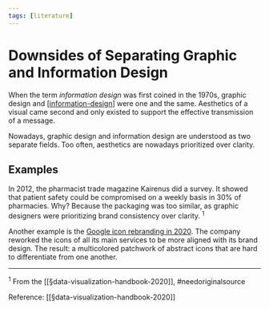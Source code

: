 ```yaml
---
tags: [literature]
---
```


# Downsides of Separating Graphic and Information Design

When the term *information design* was first coined in the 1970s, graphic design and [[information-design]] were one and the same. Aesthetics of a visual came second and only existed to support the effective transmission of a message.

Nowadays, graphic design and information design are understood as two separate fields. Too often, aesthetics are nowadays prioritized over clarity.

## Examples

In 2012, the pharmacist trade magazine Kairenus did a survey. It showed that patient safety could be compromised on a weekly basis in 30% of pharmacies. Why? Because the packaging was too similar, as graphic designers were prioritizing brand consistency over clarity.&nbsp;<sup>1</sup>

Another example is the [Google icon rebranding in 2020](https://www.creativebloq.com/news/gmail-logo-google-workspace). The company reworked the icons of all its main services to be more aligned with its brand design. The result: a multicolored patchwork of abstract icons that are hard to differentiate from one another.

---
<sup>1</sup>&nbsp;From the [[§data-visualization-handbook-2020]], #needoriginalsource

Reference: [[§data-visualization-handbook-2020]]

[//begin]: # "Autogenerated link references for markdown compatibility"
[information-design]: information-design "Information Design"
[data-visualization-handbook-2020]: ../2-fleeting/data-visualization-handbook-2020 "Data Visualization Handbook (2020)"
[//end]: # "Autogenerated link references"